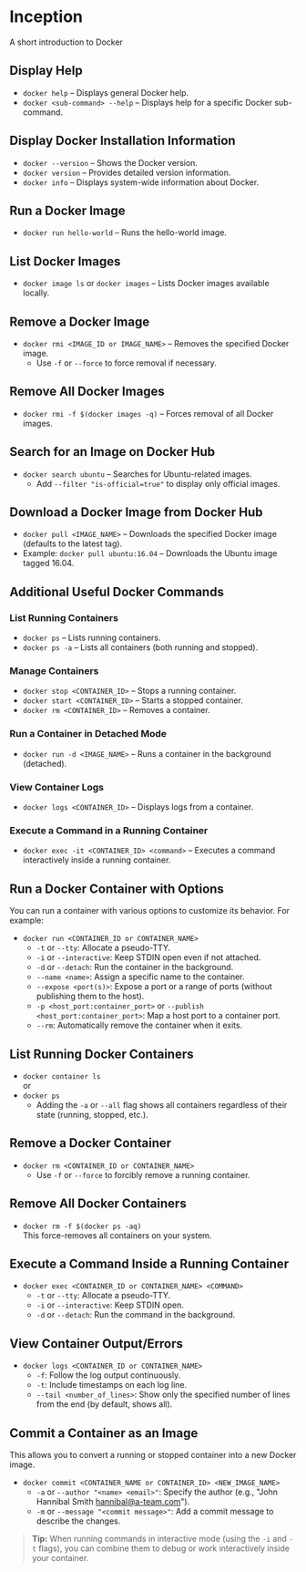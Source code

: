 # Inception
A short introduction to Docker

## Display Help
- `docker help` – Displays general Docker help.
- `docker <sub-command> --help` – Displays help for a specific Docker sub-command.

## Display Docker Installation Information
- `docker --version` – Shows the Docker version.
- `docker version` – Provides detailed version information.
- `docker info` – Displays system-wide information about Docker.

## Run a Docker Image
- `docker run hello-world` – Runs the hello-world image.

## List Docker Images
- `docker image ls` or `docker images` – Lists Docker images available locally.

## Remove a Docker Image
- `docker rmi <IMAGE_ID or IMAGE_NAME>` – Removes the specified Docker image.
  - Use `-f` or `--force` to force removal if necessary.

## Remove All Docker Images
- `docker rmi -f $(docker images -q)` – Forces removal of all Docker images.

## Search for an Image on Docker Hub
- `docker search ubuntu` – Searches for Ubuntu-related images.
  - Add `--filter "is-official=true"` to display only official images.

## Download a Docker Image from Docker Hub
- `docker pull <IMAGE_NAME>` – Downloads the specified Docker image (defaults to the latest tag).
- Example: `docker pull ubuntu:16.04` – Downloads the Ubuntu image tagged 16.04.

## Additional Useful Docker Commands

### List Running Containers
- `docker ps` – Lists running containers.
- `docker ps -a` – Lists all containers (both running and stopped).

### Manage Containers
- `docker stop <CONTAINER_ID>` – Stops a running container.
- `docker start <CONTAINER_ID>` – Starts a stopped container.
- `docker rm <CONTAINER_ID>` – Removes a container.

### Run a Container in Detached Mode
- `docker run -d <IMAGE_NAME>` – Runs a container in the background (detached).

### View Container Logs
- `docker logs <CONTAINER_ID>` – Displays logs from a container.

### Execute a Command in a Running Container
- `docker exec -it <CONTAINER_ID> <command>` – Executes a command interactively inside a running container.

<!-- Append the following to your README.md -->

## Run a Docker Container with Options
You can run a container with various options to customize its behavior. For example:

- `docker run <CONTAINER_ID or CONTAINER_NAME>`
  - `-t` or `--tty`: Allocate a pseudo-TTY.
  - `-i` or `--interactive`: Keep STDIN open even if not attached.
  - `-d` or `--detach`: Run the container in the background.
  - `--name <name>`: Assign a specific name to the container.
  - `--expose <port(s)>`: Expose a port or a range of ports (without publishing them to the host).
  - `-p <host_port:container_port>` or `--publish <host_port:container_port>`: Map a host port to a container port.
  - `--rm`: Automatically remove the container when it exits.

## List Running Docker Containers
- `docker container ls`  
  or  
- `docker ps`  
  - Adding the `-a` or `--all` flag shows all containers regardless of their state (running, stopped, etc.).

## Remove a Docker Container
- `docker rm <CONTAINER_ID or CONTAINER_NAME>`
  - Use `-f` or `--force` to forcibly remove a running container.

## Remove All Docker Containers
- `docker rm -f $(docker ps -aq)`  
  This force-removes all containers on your system.

## Execute a Command Inside a Running Container
- `docker exec <CONTAINER_ID or CONTAINER_NAME> <COMMAND>`
  - `-t` or `--tty`: Allocate a pseudo-TTY.
  - `-i` or `--interactive`: Keep STDIN open.
  - `-d` or `--detach`: Run the command in the background.

## View Container Output/Errors
- `docker logs <CONTAINER_ID or CONTAINER_NAME>`
  - `-f`: Follow the log output continuously.
  - `-t`: Include timestamps on each log line.
  - `--tail <number_of_lines>`: Show only the specified number of lines from the end (by default, shows all).

## Commit a Container as an Image
This allows you to convert a running or stopped container into a new Docker image.
- `docker commit <CONTAINER_NAME or CONTAINER_ID> <NEW_IMAGE_NAME>`
  - `-a` or `--author "<name> <email>"`: Specify the author (e.g., "John Hannibal Smith <hannibal@a-team.com>").
  - `-m` or `--message "<commit message>"`: Add a commit message to describe the changes.

> **Tip:** When running commands in interactive mode (using the `-i` and `-t` flags), you can combine them to debug or work interactively inside your container.